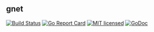 gnet
--
 [![Build Status][3]][4] [![Go Report Card][5]][6] [![MIT licensed][11]][12] [![GoDoc][1]][2]

[1]: https://godoc.org/github.com/MaxnSter/gnet?status.svg
[2]: https://godoc.org/github.com/MaxnSter/gnet
[3]: https://travis-ci.org/MaxnSter/gnet.svg?branch=master
[4]: https://travis-ci.org/MaxnSter/gnet
[5]: https://goreportcard.com/badge/github.com/MaxnSter/gnet
[6]: https://goreportcard.com/report/github.com/MaxnSter/gnet
[11]: https://img.shields.io/badge/license-MIT-blue.svg
[12]: LICENSE